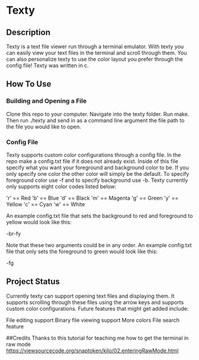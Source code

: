 # Texty

## Description
Texty is a text file viewer run through a terminal emulator. With texty you can easily view your text files in the
terminal and scroll through them. You can also personalize texty to use the color layout you prefer through the config file!
Texty was written in c.

## How To Use
### Building and Opening a File
Clone this repo to your computer. Navigate into the texty folder. Run make. Then run ./texty and send in as a command line
argument the file path to the file you would like to open. 
### Config File
Texty supports custom color configurations through a config file. In the repo make a config.txt file if it does not already exist.
Inside of this file specify what you want your foreground and background color to be. If you only specify one color the other color
will simply be the default. To specify foreground color use -f<your color code> and to specify background use -b<your color code>.
Texty currently only supports eight color codes listed below:

'r' == Red
'b' == Blue
'd' == Black
'm' == Magenta
'g' == Green
'y' == Yellow
'c' == Cyan
'w' == White

An example config.txt file that sets the background to red and foreground to yellow would look like this:

-br-fy

Note that these two arguments could be in any order. An example config.txt file that only sets the foreground to
green would look like this:

-fg

## Project Status
Currently texty can support opening text files and displaying them. It supports scrolling through these files using
the arrow keys and supports custom color configurations. Future features that might get added include:

File editing support
Binary file viewing support
More colors
File search feature

##Credits
Thanks to this tutorial for teaching me how to get the terminal in raw mode https://viewsourcecode.org/snaptoken/kilo/02.enteringRawMode.html
